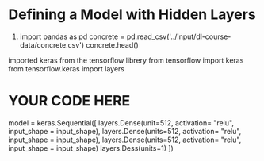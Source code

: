 # Defining a Model with Hidden Layers

1. import pandas as pd
   concrete = pd.read_csv('../input/dl-course-data/concrete.csv')
   concrete.head()

imported keras from the tensorflow librery
from tensorflow import keras
from tensorflow.keras import layers

# YOUR CODE HERE

model = keras.Sequential([
layers.Dense(unit=512, activation= "relu", input_shape = input_shape),
layers.Dense(units=512, activation= "relu", input_shape = input_shape),
layers.Dense(units=512, activation= "relu", input_shape = input_shape)
layers.Dess(units=1)
])
